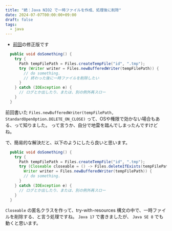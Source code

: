 ```yaml
---
title: "続：Java NIO2 で一時ファイルを作成、処理後に削除"
date: 2024-07-07T00:00:00+09:00
draft: false
tags:
  - java
---
```


* [前回](/techlog/posts/20200222_temporary_file_delete_on_close/ "Java NIO2 で一時ファイルを作成、処理後に削除 | ひとり開発日記。")の修正版です

```java
  public void doSomething() {
    try {
      Path tempFilePath = Files.createTempFile("id", ".tmp");
      try (Writer writer = Files.newBufferedWriter(tempFilePath)) {
        // do something.
        // 終わった後に一時ファイルを削除したい
      }
    } catch (IOException e) {
      // ログとか出したり、または、別の例外再スロー
    }
  }
```

前回書いた `Files.newBufferedWriter(tempFilePath, StandardOpenOption.DELETE_ON_CLOSE)` って、OSや権限で効かない場合もある、って知りました。 って言うか、自分で地雷を踏んでしまったんですけどね。

で、簡易的な解決だと、以下のようにしたら良いと思います。

```java
  public void doSomething() {
    try {
      Path tempFilePath = Files.createTempFile("id", ".tmp");
      try (Closeable closeable = () -> Files.deleteIfExists(tempFilePath);
        Writer writer = Files.newBufferedWriter(tempFilePath)) {
        // do something.
      }
    } catch (IOException e) {
      // ログとか出したり、または、別の例外再スロー
    }
  }
```

`Closeable` の匿名クラスを作って、try-with-resources 構文の中で、一時ファイルを削除する、と言う処理ですね。
`Java 17` で書きましたが、 `Java SE 8` でも動くと思います。

